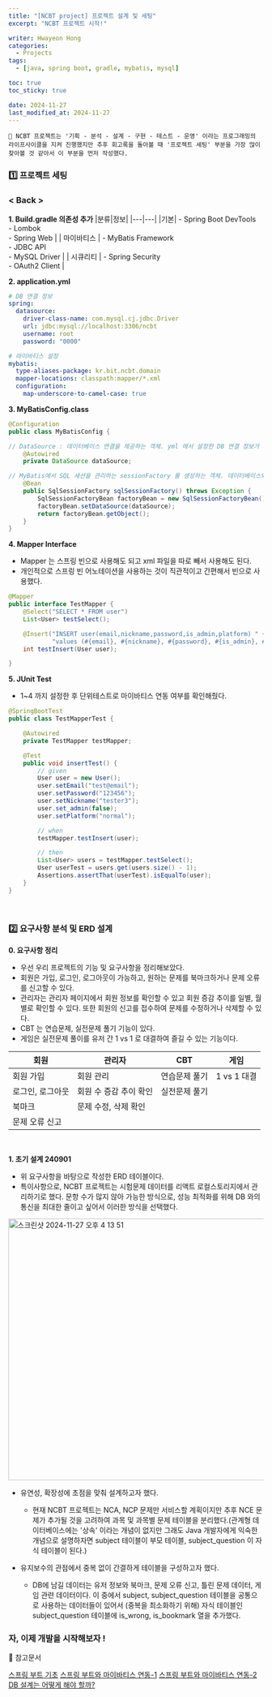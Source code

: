 ```yaml
---
title: "[NCBT project] 프로젝트 설계 및 세팅"
excerpt: "NCBT 프로젝트 시작!"

writer: Hwayeon Hong
categories:
  - Projects
tags:
  - [java, spring boot, gradle, mybatis, mysql]

toc: true
toc_sticky: true

date: 2024-11-27
last_modified_at: 2024-11-27
---
```


```
📢 NCBT 프로젝트는 '기획 - 분석 - 설계 - 구현 - 테스트 - 운영' 이라는 프로그래밍의 라이프사이클을 지켜 진행했지만 추후 회고록을 돌아볼 때 '프로젝트 세팅' 부분을 가장 많이 찾아볼 것 같아서 이 부분을 먼저 작성했다.
```

### 1️⃣ 프로젝트 세팅

### < Back >

<b>1. Build.gradle 의존성 추가</b>
|분류|정보|
|---|---|
|기본| - Spring Boot DevTools <br> - Lombok <br> - Spring Web |
| 마이바티스 | - MyBatis Framework <br> - JDBC API <br> - MySQL Driver |
| 시큐리티 | - Spring Security <br> - OAuth2 Client |

<b>2. application.yml</b>

```yml
# DB 연결 정보
spring:
  datasource:
    driver-class-name: com.mysql.cj.jdbc.Driver
    url: jdbc:mysql://localhost:3306/ncbt
    username: root
    password: "0000"

# 마이바티스 설정
mybatis:
  type-aliases-package: kr.bit.ncbt.domain
  mapper-locations: classpath:mapper/*.xml
  configuration:
    map-underscore-to-camel-case: true
```

<b>3. MyBatisConfig.class</b>

```java
@Configuration
public class MyBatisConfig {

// DataSource : 데이터베이스 연결을 제공하는 객체. yml 에서 설정한 DB 연결 정보가 자동으로 주입된다.
    @Autowired
    private DataSource dataSource;

// MyBatis에서 SQL 세션을 관리하는 sessionFactory 를 생성하는 객체. 데이터베이스와의 상호작용을 처리한다.
    @Bean
    public SqlSessionFactory sqlSessionFactory() throws Exception {
        SqlSessionFactoryBean factoryBean = new SqlSessionFactoryBean();
        factoryBean.setDataSource(dataSource);
        return factoryBean.getObject();
    }
}
```

<b>4. Mapper Interface</b>

- Mapper 는 스프링 빈으로 사용해도 되고 xml 파일을 따로 빼서 사용해도 된다.
- 개인적으로 스프링 빈 어노테이션을 사용하는 것이 직관적이고 간편해서 빈으로 사용했다.

```java
@Mapper
public interface TestMapper {
    @Select("SELECT * FROM user")
    List<User> testSelect();

    @Insert("INSERT user(email,nickname,password,is_admin,platform) " +
            "values (#{email}, #{nickname}, #{password}, #{is_admin}, #{platform})")
    int testInsert(User user);

}
```

<b>5. JUnit Test</b>

- 1~4 까지 설정한 후 단위테스트로 마이바티스 연동 여부를 확인해줬다.

```java
@SpringBootTest
public class TestMapperTest {

    @Autowired
    private TestMapper testMapper;

    @Test
    public void insertTest() {
        // given
        User user = new User();
        user.setEmail("test@email");
        user.setPassword("123456");
        user.setNickname("tester3");
        user.set_admin(false);
        user.setPlatform("normal");

        // when
        testMapper.testInsert(user);

        // then
        List<User> users = testMapper.testSelect();
        User userTest = users.get(users.size() - 1);
        Assertions.assertThat(userTest).isEqualTo(user);
    }
}
```

&nbsp;

### 2️⃣ 요구사항 분석 및 ERD 설계

<b>0. 요구사항 정리</b>

- 우선 우리 프로젝트의 기능 및 요구사항을 정리해보았다.
- 회원은 가입, 로그인, 로그아웃이 가능하고, 원하는 문제를 북마크하거나 문제 오류를 신고할 수 있다.
- 관리자는 관리자 페이지에서 회원 정보를 확인할 수 있고 회원 증감 추이를 일별, 월별로 확인할 수 있다. 또한 회원의 신고를 접수하여 문제를 수정하거나 삭제할 수 있다.
- CBT 는 연습문제, 실전문제 풀기 기능이 있다.
- 게임은 실전문제 풀이를 유저 간 1 vs 1 로 대결하여 즐길 수 있는 기능이다.

| 회원             | 관리자                 | CBT           | 게임        |
| ---------------- | ---------------------- | ------------- | ----------- |
| 회원 가입        | 회원 관리              | 연습문제 풀기 | 1 vs 1 대결 |
| 로그인, 로그아웃 | 회원 수 증감 추이 확인 | 실전문제 풀기 |             |
| 북마크           | 문제 수정, 삭제 확인   |               |             |
| 문제 오류 신고   |                        |               |             |

&nbsp;

<b>1. 초기 설계 240901</b>

- 위 요구사항을 바탕으로 작성한 ERD 테이블이다.
- 특이사항으로, NCBT 프로젝트는 시험문제 데이터를 리액트 로컬스토리지에서 관리하기로 했다. 문항 수가 많지 않아 가능한 방식으로, 성능 최적화를 위해 DB 와의 통신을 최대한 줄이고 싶어서 이러한 방식을 선택했다.

<img width="516" alt="스크린샷 2024-11-27 오후 4 13 51" src="https://github.com/user-attachments/assets/906d6b2d-bcd3-4838-a0f9-5ee06269118f">

- 유연성, 확장성에 초점을 맞춰 설계하고자 했다.

  - 현재 NCBT 프로젝트는 NCA, NCP 문제만 서비스할 계획이지만 추후 NCE 문제가 추가될 것을 고려하여 과목 및 과목별 문제 테이블을 분리했다.(관계형 데이터베이스에는 '상속' 이라는 개념이 없지만 그래도 Java 개발자에게 익숙한 개념으로 설명하자면 subject 테이블이 부모 테이블, subject_question 이 자식 테이블이 된다.)

- 유지보수의 관점에서 중복 없이 간결하게 테이블을 구성하고자 했다.
  - DB에 남길 데이터는 유저 정보와 북마크, 문제 오류 신고, 틀린 문제 데이터, 게임 관련 데이터이다. 이 중에서 subject, subject_question 테이블을 공통으로 사용하는 데이터들이 있어서 (중복을 최소화하기 위해) 자식 테이블인 subject_question 테이블에 is_wrong, is_bookmark 열을 추가했다.

### 자, 이제 개발을 시작해보자 !

🔖 참고문서

[스프링 부트 기초](https://gdngy.tistory.com/120)
[스프링 부트와 마이바티스 연동-1](https://gdngy.tistory.com/163)
[스프링 부트와 마이바티스 연동-2](https://velog.io/@dondonee/MyBatis-%EC%8A%A4%ED%94%84%EB%A7%81%EB%B6%80%ED%8A%B8-%EB%A7%88%EC%9D%B4%EB%B0%94%ED%8B%B0%EC%8A%A4-%EC%97%B0%EB%8F%99#%EB%A7%88%EC%9D%B4%EB%B0%94%ED%8B%B0%EC%8A%A4-%EC%97%B0%EB%8F%99-%ED%85%8C%EC%8A%A4%ED%8A%B8)
[DB 설계는 어떻게 해야 할까?](https://velog.io/@sontulip/how-to-db-design)
